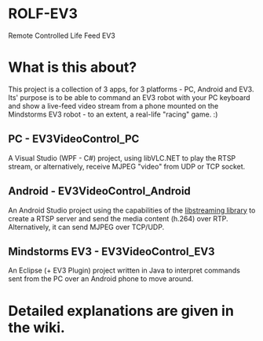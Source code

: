 # ROLF-EV3
Remote Controlled Life Feed EV3

# What is this about?
This project is a collection of 3 apps, for 3 platforms - PC, Android and EV3.
Its' purpose is to be able to command an EV3 robot with your PC keyboard and show a live-feed video stream from a phone mounted on the Mindstorms EV3 robot - to an extent, a real-life "racing" game. :)

## PC - EV3VideoControl_PC
A Visual Studio (WPF - C#) project, using libVLC.NET to play the RTSP stream, or alternatively, receive MJPEG "video" from UDP or TCP socket.

## Android - EV3VideoControl_Android
An Android Studio project using the capabilities of the [libstreaming library](https://github.com/fyhertz/libstreaming) to create a RTSP server and send the media content (h.264) over RTP.
Alternatively, it can send MJPEG over TCP/UDP.

## Mindstorms EV3 - EV3VideoControl_EV3
An Eclipse (+ EV3 Plugin) project written in Java to interpret commands sent from the PC over an Android phone to move around.

# Detailed explanations are given in the wiki.